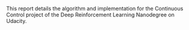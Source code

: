 This report details the algorithm and implementation for the Continuous Control project of the Deep Reinforcement Learning Nanodegree on Udacity.